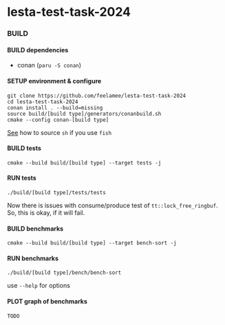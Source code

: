 # lesta-test-task-2024

### BUILD

#### BUILD dependencies
- conan (`paru -S conan`)

#### SETUP environment & configure
    git clone https://github.com/feelamee/lesta-test-task-2024
    cd lesta-test-task-2024
    conan install . --build=missing
    source build/[build type]/generators/conanbuild.sh
    cmake --config conan-[build type]

[See](https://superuser.com/questions/826333/is-there-a-way-to-source-a-sh-script-from-the-fish-shell) how to source `sh` if you use `fish`

#### BUILD tests
    cmake --build build/[build type] --target tests -j

#### RUN tests
    ./build/[build type]/tests/tests

Now there is issues with consume/produce test of `tt::lock_free_ringbuf`.
So, this is okay, if it will fail. 

#### BUILD benchmarks
    cmake --build build/[build type] --target bench-sort -j

#### RUN benchmarks
    ./build/[build type]/bench/bench-sort
use `--help` for options

#### PLOT graph of benchmarks
    TODO
